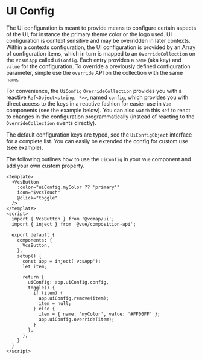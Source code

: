 # UI Config
The UI configuration is meant to provide means to configure certain aspects of
the UI, for instance the primary theme color or the logo used. UI configuration
is context sensitive and may be overridden in later contexts. Within a contexts 
configuration, the UI configuration is provided by an Array of configuration items,
which in turn is mapped to an `OverrideCollection` on the `VcsUiApp` called `uiConfig`. 
Each entry provides a `name` (aka key) and `value` for the configuration. To override a
previously defined configuration parameter, simple use the `override` API on the collection
with the same `name`.

For convenience, the `UiConfig` `OverrideCollection` provides you with a reactive
`Ref<Object<string, *>>`, named `config`, which provides you with direct access to the keys
in a reactive fashion for easier use in `Vue` components (see the example below).
You can also `watch` this `Ref` to react to changes in the configuration programmatically
(instead of reacting to the `OverrideCollection` events directly).

The default configuration keys are typed, see the `UiConfigObject` interface for a complete list.
You can easily be extended the config for custom use (see example).

The following outlines how to use the `UiConfig` in your `Vue` component and add
your own custom property.
```vue
<template>
  <VcsButton 
    :color="uiConfig.myColor ?? 'primary'" 
    icon="$vcsTouch" 
    @click="toggle"
  />
</template>
<script>
  import { VcsButton } from '@vcmap/ui';
  import { inject } from '@vue/composition-api';

  export default {
    components: {
      VcsButton,
    },
    setup() {
      const app = inject('vcsApp');
      let item;
      
      return {
        uiConfig: app.uiConfig.config,
        toggle() {
          if (item) {
            app.uiConfig.remove(item);
            item = null;
          } else {
            item = { name: 'myColor', value: '#FF00FF' };
            app.uiConfig.override(item);
          }
        },
      };
    }
  }
</script>
```
